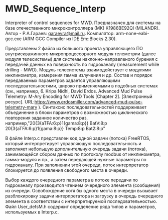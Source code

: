 # MWD_Sequence_Interp

 Interpreter of control sequences for MWD. 
 Предназначен для системы на базе отечественного микроконтроллера (МК) K1986BE92QI (MILANDR). 
 Автор - Р.А.Гараев: garaevra@mail.ru. 
 Компилятор:  arm-none-eabi-gcc.exe (ARM GCC Compiler из IDE Em::Blocks 2.30).
 
Представлены 2 файла из большого проекта управляющего ПО внутрискважинного микропроцессорного модуля телеметрии (далее модуля телесистемы) для системы наклонно-направленого бурения с передачей данных на поверхность по гидроканалу (measurement while drilling - MWD). Модуль телесистемы взаимодействует с модулями инклинометра,  измерения гамма излучения и др. Состав и порядок передаваемых параметров задается управляющими последовательностями, широко применяемыми в подобных системах (см., например, 6.	Kripa Nidhi, David Erdos. Advanced Mud Pulse Telemetry: M-Ary Encoding for MWD Tools [Chapter 2]. [Электронный ресурс]. URL:https://www.erdosmiller.com/advanced-mud-pulse-telemetry-mary ). Синтаксис последовательностей поддерживает объединение в блоки параметров с возможностью циклического повторения заданное количество раз, например,"20{3{aTFA:6:p}1{gama:8:p}} BatV:8:p 20{3{aTFA:6:p}1{gama:8:p}} Temp:8:p Bat2:8:p"

В файле Interp.c представлен код одной задачи (потока) FreeRTOS, который интерпретирует управляющую последовательность и заполняет небольшую дополнительную очередь задачи (потока), занимающейся сбором данных по протоколу modbus от инклинометра, гамма-модуля и пр., а затем передающей нужные параметры по гидроканалу. При заполнении этой очереди, поток интерпретатор блокируется до появления свободного места в очереди. 

Выбор каждого очередного параметра в потоке передачи по гидроканалу производится чтением очередного элемента (сообщения) из очереди. Освобождение хотя бы одного места в очереди вызывает разблокировку задачи интерпретатора и загрузку в очередь очередного элемента в соответствии с интерпретируемой последовательностью. 
Файл User_defsM.h содержит определение ряда типов и параметров, используемых в Interp.c. 
